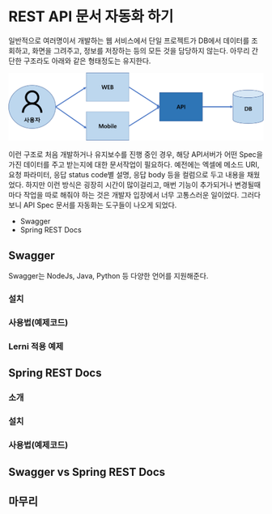 # REST API 문서 자동화 하기
일반적으로 여러명이서 개발하는 웹 서비스에서 단일 프로젝트가 DB에서 데이터를 조회하고, 화면을 그려주고, 정보를 저장하는 등의 모든 것을 담당하지 않는다. 아무리 간단한 구조라도 아래와 같은 형태정도는 유지한다.

![web](https://raw.githubusercontent.com/rbwls31/rbwls31.github.io/master/images/WEB.png)

이런 구조로 처음 개발하거나 유지보수를 진행 중인 경우, 해당 API서버가 어떤 Spec을 가진 데이터를 주고 받는지에 대한 문서작업이 필요하다.
예전에는 엑셀에 메소드 URI, 요청 파라미터, 응답 status code별 설명, 응답 body 등을 컬럼으로 두고 내용을 채웠었다.  하지만 이런 방식은 굉장히 시간이 많이걸리고, 매번 기능이 추가되거나 변경될때마다 작업을 따로 해줘야 하는 것은 개발자 입장에서 너무 고통스러운 일이었다. 그러다보니 API Spec 문서를 자동화는 도구들이 나오게 되었다. 
- Swagger
- Spring REST Docs

## Swagger
Swagger는 NodeJs, Java, Python 등 다양한 언어를 지원해준다. 
### 설치
### 사용법(예제코드)
### Lerni 적용 예제

## Spring REST Docs
### 소개
### 설치
### 사용법(예제코드)

## Swagger vs Spring REST Docs

## 마무리





<!--stackedit_data:
eyJoaXN0b3J5IjpbMTQzODUyNjEzNiwtMTcyOTk5ODIyLC0xMj
cyMTQxMzU5LDM1MzgxNTAxMiwtNTE0MDk1NzAwLDE4NDUwNDE4
ODUsNjQ5MjkxNDI2LC0xNDgwOTg4MzIwLC02Mzk1MTEwOTUsNj
Q2NzEyNDA5LDE4NTUyOTE1OCwxNzUyNzU3OTI2LC0xNzY2NzIy
ODQ4LDUwNzg5NzU3Nyw2OTcwMjc2MiwtNDgyNzk2OTMxLC00Nz
YzMjg2MThdfQ==
-->